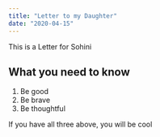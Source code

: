 ```yaml
---
title: "Letter to my Daughter"
date: "2020-04-15"
---
```

This is a Letter for Sohini

## What you need to know

1. Be good
2. Be brave
3. Be thoughtful

If you have all three above, you will be cool